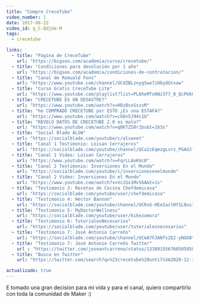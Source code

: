 ```yaml
---
title: "Compre CreceTube"
video_number: 1
date: 2017-06-22
video_id: g_C-QdjUe-M
tags:
  - crecetube

links:
  - title: "Pagina de CreceTube"
    url: "https://bigseo.com/academia/curso/crecetube/"
  - title: "Condiciones para devolución por 1 año"
    url: "https://bigseo.com/academia/condiciones-de-contratacion/"
  - title: "Canal de Romuald Fons"
    url: "https://www.youtube.com/channel/UCdZBLznygSwo7iHbydGtxaw"
  - title: "Curso Gratis CreceTube Lite"
    url: "https://www.youtube.com/playlist?list=PL6heMTo6Ni5f7_0_QcPkKGFhbkPjl4CKB"
  - title: "CRECETUBE ES UN DESASTRE?"
    url: "https://www.youtube.com/watch?v=H8zBsoSszvM"
  - title: "he COMPRADO CRECETUBE por ESTO ¿Es una ESTAFA?"
    url: "https://www.youtube.com/watch?v=ckDn5J94s1U"
  - title: "REVELO DATOS DE CRECETUBE 2.0 es malo?"
    url: "https://www.youtube.com/watch?v=q0KTZS0r1bs&t=163s"
  - title: "Social Blade ALSW"
    url: "https://socialblade.com/youtube/c/alswnet"
  - title: "Canal 1 Testimonio: Loisan Cerrajeros"
    url: "https://socialblade.com/youtube/channel/UCa2zEqmzgLvrz_PGAdJfBjg"
  - title: "Canal 1 Video: Loisan Cerrajeros"
    url: "https://www.youtube.com/watch?v=FqrLLAoKUc0"
  - title: "Canal 2 Testimonio: Inversiones En el Mundo"
    url: "https://socialblade.com/youtube/c/inversionesenelmundo"
  - title: "Canal 2 Video: Inversiones En el Mundo"
    url: "https://www.youtube.com/watch?v=Vc2Gx1MvS6A&t=1s"
  - title: "Testimonio 3: Recetas de Cocina Chefdemicasa"
    url: "https://socialblade.com/youtube/user/chefdemicasa"
  - title: "Testimonio 4: Hector Bannon"
    url: "https://socialblade.com/youtube/channel/UCRsG-HEeIazlHY1L8us7Nlw"
  - title: "Testimonio 5: MyDoctorWellness"
    url: "https://socialblade.com/youtube/user/kikezamora"
  - title: "Testimonio 6: TutorialesNecesarios"
    url: "https://socialblade.com/youtube/user/tutorialesnecesarios"
  - title: "Testimonio 7: José Antonio Carreño"
    url: "https://socialblade.com/youtube/channel/UCmA7h3ANfs2E2-yNGO8tOSQ"
  - title: "Testimonio 7: José Antonio Carreño Twitter"
    url : "https://twitter.com/joseantcarreno/status/1338915567605059584/photo/1"
  - title: "Busca en Twitter"
    url: "https://twitter.com/search?q=%23crecetube%20until%3A2020-12-31&src=typed_query"

actualizado: true
---
```


E tomado una gran decision para mi vida y para el canal, quiero compartirlo con toda la comunidad de Maker :)
